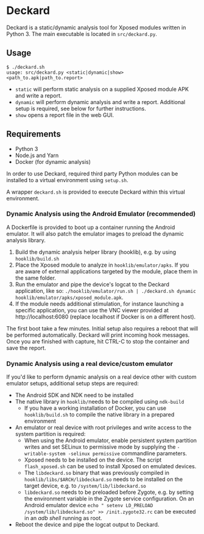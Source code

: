 # Deckard

Deckard is a static/dynamic analysis tool for Xposed modules written
in Python 3. The main executable is located in `src/deckard.py`.

## Usage

```
$ ./deckard.sh
usage: src/deckard.py <static|dynamic|show> <path_to.apk|path_to.report>
```

- `static` will perform static analysis on a supplied Xposed module
  APK and write a report.
- `dynamic` will perform dynamic analysis and write a
  report. Additional setup is required, see below for further
  instructions.
- `show` opens a report file in the web GUI.

## Requirements

- Python 3
- Node.js and Yarn
- Docker (for dynamic analysis)

In order to use Deckard, required third party Python modules can be
installed to a virtual environment using `setup.sh`.

A wrapper `deckard.sh` is provided to execute Deckard within this
virtual environment.

### Dynamic Analysis using the Android Emulator (recommended)

A Dockerfile is provided to boot up a container running the Android
emulator. It will also patch the emulator images to preload the
dynamic analysis library.

1. Build the dynamic analysis helper library (hooklib), e.g. by using
   `hooklib/build.sh`
2. Place the Xposed module to analyze in `hooklib/emulator/apks`. If
   you are aware of external applications targeted by the module,
   place them in the same folder.
3. Run the emulator and pipe the device's logcat to the Deckard
   application, like so: `./hooklib/emulator/run.sh | ./deckard.sh
   dynamic hooklib/emulator/apks/xposed_module.apk`.
4. If the module needs additional stimulation, for instance launching
   a specific application, you can use the VNC viewer provided at
   http://localhost:6080 (replace localhost if Docker is on a
   different host).
   
The first boot take a few minutes. Initial setup also requires a
reboot that will be performed automatically. Deckard will print
incoming hook messages. Once you are finished with capture, hit CTRL-C
to stop the container and save the report.

### Dynamic Analysis using a real device/custom emulator

If you'd like to perform dynamic analysis on a real device other with
custom emulator setups, additional setup steps are required:

- The Android SDK and NDK need to be installed
- The native library in `hooklib/`needs to be compiled using
  `ndk-build`
  - If you have a working installation of Docker, you can use
    `hooklib/build.sh` to compile the native library in a prepared
    environment
- An emulator or real device with root privileges and write access to
  the system partition is required:
  - When using the Android emulator, enable persistent system
    partition writes and set SELinux to permissive mode by supplying
    the `-writable-system -selinux permissive` commandline parameters.
  - Xposed needs to be installed on the device. The script
    `flash_xposed.sh` can be used to install Xposed on emulated
    devices.
  - The `libdeckard.so` binary that was previously compiled in
    `hooklib/libs/$ARCH/libdeckard.so` needs to be installed on the
    target device, e.g. to `/system/lib/libdeckard.so`
  - `libdeckard.so` needs to be preloaded before Zygote, e.g. by
    setting the environment variable in the Zygote service
    configuration. On an Android emulator device `echo " setenv
    LD_PRELOAD /system/lib/libdeckard.so" >> /init.zygote32.rc` can be
    executed in an *adb shell* running as root.
- Reboot the device and pipe the logcat output to Deckard.
